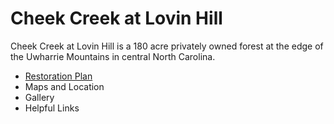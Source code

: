 # Cheek Creek at Lovin Hill

Cheek Creek at Lovin Hill is a 180 acre privately owned forest at the edge of the Uwharrie Mountains in central North Carolina.

* [Restoration Plan](restoration.md)
* Maps and Location
* Gallery
* Helpful Links
